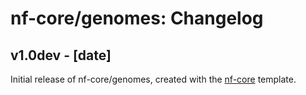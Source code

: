# nf-core/genomes: Changelog

## v1.0dev - [date]
Initial release of nf-core/genomes, created with the [nf-core](http://nf-co.re/) template.
